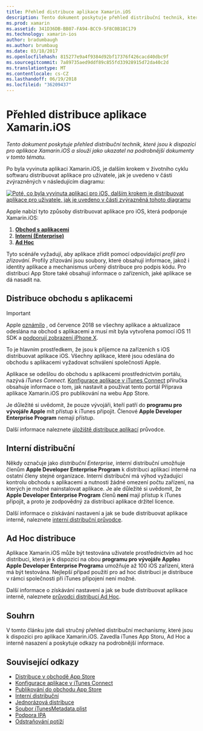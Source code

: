 ```yaml
---
title: Přehled distribuce aplikace Xamarin.iOS
description: Tento dokument poskytuje přehled distribuční technik, které jsou k dispozici pro aplikace Xamarin.iOS a slouží jako ukazatel na podrobnější dokumenty v tomto tématu.
ms.prod: xamarin
ms.assetid: 341D36DB-BB07-FA94-BCC9-5F8C0B18C179
ms.technology: xamarin-ios
author: bradumbaugh
ms.author: brumbaug
ms.date: 03/18/2017
ms.openlocfilehash: 815277e9a4f9384d92bf17376f426cacd40dbc9f
ms.sourcegitcommit: 7a89735aed9ddf89c855fd33928915d72da40c2d
ms.translationtype: MT
ms.contentlocale: cs-CZ
ms.lasthandoff: 06/19/2018
ms.locfileid: "36209437"
---
```

# <a name="xamarinios-app-distribution-overview"></a>Přehled distribuce aplikace Xamarin.iOS

_Tento dokument poskytuje přehled distribuční technik, které jsou k dispozici pro aplikace Xamarin.iOS a slouží jako ukazatel na podrobnější dokumenty v tomto tématu._

Po byla vyvinuta aplikaci Xamarin.iOS, je dalším krokem v životního cyklu softwaru distribuovat aplikace pro uživatele, jak je uvedeno v části zvýrazněných v následujícím diagramu:


[![](images/publishingdiagram.png "Poté, co byla vyvinuta aplikaci pro iOS, dalším krokem je distribuovat aplikace pro uživatele, jak je uvedeno v části zvýrazněná tohoto diagramu")](images/publishingdiagram.png#lightbox)


Apple nabízí tyto způsoby distribuovat aplikace pro iOS, která podporuje Xamarin.iOS:

1. [**Obchod s aplikacemi**](#App_Store_Distribution)
2. [**Interní (Enterprise)**](#In-House_Distribution)
2. [**Ad Hoc**](#Ad_Hoc_Distribution)

Tyto scénáře vyžadují, aby aplikace zřídit pomocí odpovídající *profil pro zřizování*. Profily zřizování jsou soubory, které obsahují informace, jakož i identity aplikace a mechanismus určený distribuce pro podpis kódu. Pro distribuci App Store také obsahují informace o zařízeních, jaké aplikace se dá nasadit na.

<a name="App_Store_Distribution"/>

## <a name="app-store-distribution"></a>Distribuce obchodu s aplikacemi

> [!IMPORTANT]
> Apple [oznámilo](https://developer.apple.com/news/?id=05072018a) , od července 2018 se všechny aplikace a aktualizace odeslána na obchod s aplikacemi a musí mít byla vytvořena pomocí iOS 11 SDK a [podporují zobrazení iPhone X](~/ios/platform/introduction-to-ios11/updating-your-app/visual-design.md).

To je hlavním prostředkem, že jsou k příjemce na zařízeních s iOS distribuovat aplikace iOS. Všechny aplikace, které jsou odeslána do obchodu s aplikacemi vyžadovat schválení společností Apple.

Aplikace se odešlou do obchodu s aplikacemi prostřednictvím portálu, nazývá *iTunes Connect*. [Konfigurace aplikace v iTunes Connect](~/ios/deploy-test/app-distribution/app-store-distribution/itunesconnect.md) příručka obsahuje informace o tom, jak nastavit a používat tento portál Příprava aplikace Xamarin.iOS pro publikování na webu App Store.

Je důležité si uvědomit, že pouze vývojáři, kteří patří do **programu pro vývojáře Apple** mít přístup k iTunes připojit. Členové **Apple Developer Enterprise Program** nemají přístup.

Další informace naleznete [úložiště distribuce aplikací](~/ios/deploy-test/app-distribution/app-store-distribution/index.md) průvodce.

<a name="In-House_Distribution"/>

## <a name="in-house-distribution"></a>Interní distribuční

Někdy označuje jako *distribuční Enterprise*, interní distribuční umožňuje členům **Apple Developer Enterprise Program** k distribuci aplikací interně na ostatní členy stejné organizace. Interní distribuční má výhod vyžadující kontrolu obchodu s aplikacemi a nutnosti žádné omezení počtu zařízení, na kterých je možné nainstalovat aplikace. Je ale důležité si uvědomit, že **Apple Developer Enterprise Program** členů **není** mají přístup k iTunes připojit, a proto je zodpovědný za distribuci aplikace držitel licence.

Další informace o získávání nastavení a jak se bude distribuovat aplikace interně, naleznete [interní distribuční průvodce](~/ios/deploy-test/app-distribution/in-house-distribution.md).

<a name="Ad_Hoc_Distribution"/>

## <a name="ad-hoc-distribution"></a>Ad Hoc distribuce

Aplikace Xamarin.iOS může být testována uživatele prostřednictvím ad hoc distribuci, která je k dispozici na obou **programu pro vývojáře Apple**a **Apple Developer Enterprise Program**a umožňuje až 100 iOS zařízení, která má být testována. Nejlepší případ použití pro ad hoc distribuci je distribuce v rámci společnosti při iTunes připojení není možné.

Další informace o získávání nastavení a jak se bude distribuovat aplikace interně, naleznete [průvodci distribucí Ad Hoc](~/ios/deploy-test/app-distribution/ad-hoc-distribution.md).

## <a name="summary"></a>Souhrn

V tomto článku jste dali stručný přehled distribuční mechanismy, které jsou k dispozici pro aplikace Xamarin.iOS. Zavedla iTunes App Storu, Ad Hoc a interně nasazení a poskytuje odkazy na podrobnější informace.

## <a name="related-links"></a>Související odkazy

- [Distribuce v obchodě App Store](~/ios/deploy-test/app-distribution/app-store-distribution/index.md)
- [Konfigurace aplikace v iTunes Connect](~/ios/deploy-test/app-distribution/app-store-distribution/itunesconnect.md)
- [Publikování do obchodu App Store](~/ios/deploy-test/app-distribution/app-store-distribution/publishing-to-the-app-store.md)
- [Interní distribuční](~/ios/deploy-test/app-distribution/in-house-distribution.md)
- [Jednorázová distribuce](~/ios/deploy-test/app-distribution/ad-hoc-distribution.md)
- [Soubor iTunesMetadata.plist](~/ios/deploy-test/app-distribution/itunesmetadata.md)
- [Podpora IPA](~/ios/deploy-test/app-distribution/ipa-support.md)
- [Odstraňování potíží](~/ios/deploy-test/troubleshooting.md)
